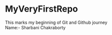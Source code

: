 # MyVeryFirstRepo
This marks my beginning of Git and Github journey<br> Name:- Sharbani Chakraborty
